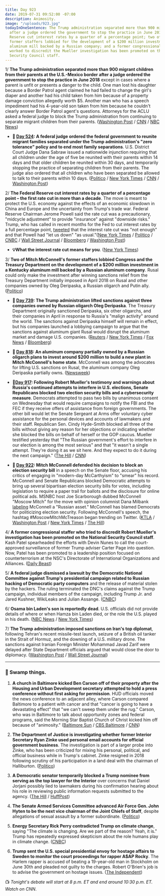 ```yaml
---
title: Day 923
date: 2019-07-31 09:52:00 -07:00
description: Animosity.
image: "/uploads/923.jpg"
todayInOneSentence: The Trump administration separated more than 900 migrant children
  after a judge ordered the government to stop the practice in June 2018; the Federal
  Reserve cut interest rates by a quarter of a percentage point; two of Mitch McConnell's
  former staffers lobbied for the development of a $200 million investment in a Kentucky
  aluminum mill backed by a Russian company; and a former congressional staffer who
  worked to discredit the Mueller investigation has been promoted on the National
  Security Council staff.
---
```


1/ **The Trump administration separated more than 900 migrant children from their parents at the U.S.-Mexico border after a judge ordered the government to stop the practice in June 2018** except in cases where a parent is unfit or presents a danger to the child. One man lost his daughter because a Border Patrol agent claimed he had failed to change the girl's diaper and another had his child taken from him because of a property damage conviction allegedly worth $5. Another man who has a speech impediment had his 4-year-old son taken from him because he couldn't clearly answer Border Patrol agent's questions. Attorneys for the ACLU asked a federal judge to block the Trump administration from continuing to separate migrant children from their parents. ([Washington Post](https://www.washingtonpost.com/immigration/aclu-us-has-taken-nearly-1000-child-migrants-from-their-parents-since-judge-ordered-stop-to-border-separations/2019/07/30/bde452d8-b2d5-11e9-8949-5f36ff92706e_story.html?utm_term=.9267135aae20) / [CNN](https://www.cnn.com/2019/07/30/politics/900-children-separated-border/index.html) / [NBC News](https://www.nbcnews.com/news/latino/aclu-says-more-900-migrant-children-separated-parents-last-year-n1036436))

* **📌 [Day 524](https://whatthefuckjusthappenedtoday.com/2018/06/27/day-524/#3-a-federal-judge-ordered-the-federa): A federal judge ordered the federal government to reunite migrant families separated under the Trump administration's "zero tolerance" policy and to end most family separations**. U.S. District Court Judge Dana Sabraw issued a nationwide injunction requiring that all children under the age of five be reunited with their parents within 14 days and that older children be reunited within 30 days, and temporarily stopping the practice of separating children from their parents. The judge also ordered that all children who have been separated be allowed to talk to their parents within 10 days. ([Politico](https://www.politico.com/story/2018/06/26/judge-orders-trump-reunite-migrant-families-678809) / [New York Times](https://www.nytimes.com/2018/06/26/us/politics/family-separations-congress-states.html) / [CNN](https://www.cnn.com/2018/06/26/politics/federal-court-order-family-separations/index.html) / [Washington Post](https://www.washingtonpost.com/news/morning-mix/wp/2018/06/27/federal-judge-enjoins-separation-of-migrant-children-orders-family-reunification/))

2/ **The Federal Reserve cut interest rates by a quarter of a percentage point – the first rate cut in more than a decade**. The move is meant to protect the U.S. economy against the effects of an economic slowdown in China and Europe and the uncertainty from Trump's trade war. Federal Reserve Chairman Jerome Powell said the rate cut was a precautionary, "midcycle adjustment" to provide "insurance" against "downside risks." Trump, who has called in recent months for the Fed to cut interest rates by a full percentage point, [tweeted](https://www.cnbc.com/2019/07/31/trump-says-fed-chief-powell-let-us-down-by-not-clearly-signaling-more-rate-cuts.html) that the interest rate cut was "not enough" and that Powell had "let us down" "as usual."([New York Times](https://www.nytimes.com/2019/07/31/business/economy/federal-reserve-interest-rate-cut.html) / [Politico](https://www.politico.com/story/2019/07/31/fed-cuts-rates-amid-global-slowdown-1442621) / [CNBC](https://www.cnbc.com/2019/07/31/fed-chief-powell-says-rate-cut-was-a-mid-cycle-adjustment.html) / [Wall Street Journal](https://www.wsj.com/articles/fed-cuts-rates-by-a-quarter-point-ends-portfolio-runoff-11564596200) / [Bloomberg](https://www.bloomberg.com/news/articles/2019-07-31/fed-cuts-rates-by-quarter-point-and-signals-potential-for-more) / [Washington Post](https://www.washingtonpost.com/business/2019/07/31/federal-reserve-cuts-interest-rate-quarter-point-effort-keep-economy-track/))

* **💡What the interest rate cut means for you**. ([New York Times](https://www.nytimes.com/2019/07/31/your-money/fed-interest-rates.html))

3/ **Two of Mitch McConnell's former staffers lobbied Congress and the Treasury Department on the development of a $200 million investment in a Kentucky aluminum mill backed by a Russian aluminum company**. Rusal could only make the investment after winning sanctions relief from the Treasury Department initially imposed in April 2018 on Rusal and other companies owned by Oleg Deripaska, a Russian oligarch and Putin ally. ([Politico](https://www.politico.com/story/2019/07/31/mcconnell-staffers-lobbied-russian-backed-kentucky-project-1442550))

* **📌 [Day 739](https://whatthefuckjusthappenedtoday.com/2019/01/28/day-739/): The Trump administration lifted sanctions against three companies owned by Russian oligarch Oleg Deripaska**. The Treasury Department originally sanctioned Deripaska, six other oligarchs, and their companies in April in response to Russia's "malign activity" around the world. The sanctions against Deripaska himself will remain in effect, but his companies launched a lobbying campaign to argue that the sanctions against aluminum giant Rusal would disrupt the aluminum market and damage U.S. companies. ([Reuters](https://www.reuters.com/article/us-usa-russia-sanctions-idUSKCN1PL0S1) / [New York Times](https://www.nytimes.com/2019/01/27/us/politics/trump-russia-sanctions-deripaska.html) / [Fox News](https://www.foxnews.com/politics/sanctions-against-3-russian-companies-linked-to-oleg-deripaska-lifted-by-us) / [Bloomberg](https://www.bloomberg.com/news/articles/2019-01-27/u-s-treasury-lifts-sanctions-on-three-deripaska-companies))

* **📌 [Day 818](https://whatthefuckjusthappenedtoday.com/2019/04/17/day-818/): An aluminum company partially owned by a Russian oligarch plans to invest around $200 million to build a new plant in Mitch McConnell's home state**. McConnell was among the advocates for lifting U.S. sanctions on Rusal, the aluminum company Oleg Deripaska partially owns. ([Newsweek](https://www.newsweek.com/company-russian-oligarch-millions-aluminum-plant-mitch-mcconnell-1397061))

* **📌[Day 917](https://whatthefuckjusthappenedtoday.com/2019/07/25/day-917/#1-following-robert-muellers-testimon): Following Robert Mueller's testimony and warnings about Russia's continued attempts to interfere in U.S. elections, Senate Republicans blocked two election security bills and a cybersecurity measure**. Democrats attempted to pass two bills by unanimous consent on Wednesday that would require campaigns to notify the FBI and the FEC if they receive offers of assistance from foreign governments. The other bill would let the Senate Sergeant at Arms offer voluntary cyber assistance for the personal devices and accounts of lawmakers and their staff. Republican Sen. Cindy Hyde-Smith blocked all three of the bills without giving any reason for her objections or indicating whether she blocked the bills on behalf of herself or the GOP caucus. Mueller testified yesterday that "The Russian government's effort to interfere in our election is among the most serious" and that "it wasn't a single attempt. They're doing it as we sit here. And they expect to do it during the next campaign." ([The Hill](https://thehill.com/blogs/floor-action/senate/454635-gop-blocks-election-security-bills-after-mueller-testimony) / [CNN](https://www.cnn.com/2019/07/25/politics/republican-senators-block-election-security-legislation/))

* **📌 [Day 922](https://whatthefuckjusthappenedtoday.com/2019/07/30/day-922/#1-mitch-mcconnell-defended-his-decis): Mitch McConnell defended his decision to block an election security bill** in a speech on the Senate floor, accusing his critics of engaging in "modern-day McCarthyism" to "smear" his record. McConnell and Senate Republicans blocked Democratic attempts to bring up several bipartisan election security bills for votes, including legislation to require a paper trail for ballots and the disclosure for online political ads. MSNBC host Joe Scarborough dubbed McConnell "Moscow Mitch" for the move with opinion columnist Dana Milbank [labeling](https://www.washingtonpost.com/opinions/mitch-mcconnell-is-a-russian-asset/2019/07/26/02cf3510-afbc-11e9-a0c9-6d2d7818f3da_story.html) McConnell a "Russian asset." McConnell has blamed Democrats for politicizing election security. Following McConnell's speech, the hashtag #MoscowMitchMcTreason began trending on Twitter. ([KTLA](https://ktla.com/2019/07/29/mcconnell-defends-blocking-bills-to-protect-elections-from-foreign-interference/) / [Washington Post](https://www.washingtonpost.com/politics/mcconnell-defends-blocking-election-security-bill-rejects-criticism-he-is-aiding-russia/2019/07/29/08dca6d4-b239-11e9-951e-de024209545d_story.html) / [New York Times](https://www.nytimes.com/2019/07/30/us/politics/moscow-mitch-mcconnell.html) / [The Hill](https://thehill.com/homenews/senate/455265-moscowmitchmctreason-trends-after-mcconnell-defends-blocking-election-bills))

4/ **A former congressional staffer who tried to discredit Robert Mueller's investigation has been promoted on the National Security Council staff**. Kash Patel spearheaded the efforts with Devin Nunes to call the court-approved surveillance of former Trump adviser Carter Page into question. Now, Patel has been promoted to a leadership position focused on counterterrorism at the NSC's Directorate of International Organizations and Alliances. ([Daily Beast](https://www.thedailybeast.com/kash-patel-devin-nunes-ally-who-fought-russia-probe-gets-senior-white-house-national-security-job))

5/ **A federal judge dismissed a lawsuit by the Democratic National Committee against Trump's presidential campaign related to Russian hacking of Democratic party computers** and the release of material stolen by the hackers. The ruling terminated the DNC's claims against the Trump campaign, individual members of the campaign, including Trump Jr. and Jared Kushner, WikiLeaks and Julian Assange. ([CNBC](https://www.cnbc.com/2019/07/31/judge-tosses-democratic-case-against-trump-campaign-russia-wikileaks.html))

6/ **Osama bin Laden's son is reportedly dead**. U.S. officials did not provide details of where or when Hamza bin Laden died, or the role the U.S. played in his death. ([NBC News](https://www.nbcnews.com/politics/national-security/u-s-has-intel-osama-bin-laden-s-son-heir-n1037236) / [New York Times](https://www.nytimes.com/2019/07/31/us/politics/hamza-bin-laden-al-qaeda.html))

7/ **The Trump administration imposed sanctions on Iran's top diplomat**, following Tehran's recent missile-test launch, seizure of a British oil tanker in the Strait of Hormuz, and the downing of a U.S. military drone. The sanctions against Iranian Foreign Minister Mohammad Javad Zarif were delayed after State Department officials argued that would close the door to diplomacy. ([Washington Post](https://www.washingtonpost.com/world/national-security/us-sanctions-irans-foreign-minister-amid-escalating-tensions/2019/07/31/1d4f3780-7eaf-47cc-8c55-569f6ede7615_story.html) / [Wall Street Journal](https://www.wsj.com/articles/u-s-sanctions-iran-foreign-minister-11564605737))

---

### 🐊 Swamp things.

1. **A church in Baltimore kicked Ben Carson off of their property after the Housing and Urban Development secretary attempted to hold a press conference without first asking for permission**. HUD officials moved the news conference to an adjacent alley, where Carson compared Baltimore to a patient with cancer and that "cancer is going to have a devastating effect" that "we can't sweep them under the rug." Carson, who was in Baltimore to talk about opportunity zones and federal programs, said the Morning Star Baptist Church of Christ kicked him off because of "animosity." ([Baltimore Sun](https://www.baltimoresun.com/politics/bs-md-pol-ben-carson-visit-20190731-20190731-zk22qwmp4fhvjklv3wxlbvxfkm-story.html) / [CBS Baltimore](https://baltimore.cbslocal.com/2019/07/31/hud-secretary-ben-carson-baltimore-trump-tweets/) / [CNN](https://www.cnn.com/2019/07/31/politics/ben-carson-baltimore-trump/index.html))

2. **The Department of Justice is investigating whether former Interior Secretary Ryan Zinke used personal email accounts for official government business**. The investigation is part of a larger probe into Zinke, who has been criticized for mixing his personal, political, and official business while in Trump's cabinet. Zinke resigned in 2018 following scrutiny of his participation in a land deal with the chairman of Halliburton. ([Politico](https://www.politico.com/story/2019/07/30/zinke-email-justice-energy-1627744))

3. **A Democratic senator temporarily blocked a Trump nominee from serving as the top lawyer for the Interior** over concerns that Daniel Jorjani possibly lied to lawmakers during his confirmation hearing about his role in reviewing public information requests submitted to the agency. ([The Hill](https://thehill.com/policy/energy-environment/455519-dem-senator-vows-to-fight-trump-interior-nominee-after-requesting) / [HuffPost](https://www.huffpost.com/entry/danial-jorjani-nomination-ron-wyden-doj-investigation-request_n_5d410b45e4b0d24cde0799a1))

4. **The Senate Armed Services Committee advanced Air Force Gen. John Hyten to be the next vice chairman of the Joint Chiefs of Staff**, despite allegations of sexual assault by a former subordinate. ([Politico](https://www.politico.com/story/2019/07/31/senate-john-hyten-joint-chiefs-1629781))

5. **Energy Secretary Rick Perry contradicted Trump on climate change**, saying "The climate is changing. Are we part of the reason? Yeah, it is." Trump has repeatedly expressed skepticism about the role humans play in climate change. ([CNBC](https://www.cnbc.com/2019/07/31/energy-secretary-rick-perry-humans-play-a-role-in-climate-change.html))

6. **Trump sent the U.S. special presidential envoy for hostage affairs to Sweden to monitor the court proceedings for rapper A$AP Rocky**. The Harlem rapper is accused of beating a 19-year-old man in Stockholm on June 30th and pleaded not guilty to the charges. Robert O'Brien's job is to advise the government on hostage issues. ([The Independent](https://www.independent.co.uk/news/world/americas/us-politics/trump-asap-rocky-trial-sweden-stockholm-assault-hostage-robert-obrien-a9029091.html))

📺 *Tonight's debate will start at 8 p.m. ET and end around 10:30 p.m. ET. Watch on CNN*.